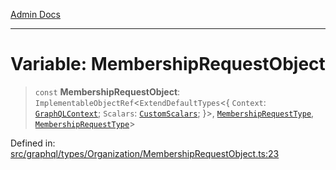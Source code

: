 [Admin Docs](/)

***

# Variable: MembershipRequestObject

> `const` **MembershipRequestObject**: `ImplementableObjectRef`\<`ExtendDefaultTypes`\<\{ `Context`: [`GraphQLContext`](../../../../context/type-aliases/GraphQLContext.md); `Scalars`: [`CustomScalars`](../../../../scalars/type-aliases/CustomScalars.md); \}\>, [`MembershipRequestType`](../type-aliases/MembershipRequestType.md), [`MembershipRequestType`](../type-aliases/MembershipRequestType.md)\>

Defined in: [src/graphql/types/Organization/MembershipRequestObject.ts:23](https://github.com/gautam-divyanshu/talawa-api/blob/22f85ff86fcf5f38b53dcdb9fe90ab33ea32d944/src/graphql/types/Organization/MembershipRequestObject.ts#L23)
